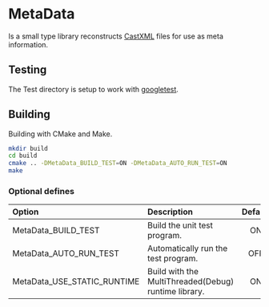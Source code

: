 # MetaData

Is a small type library reconstructs [CastXML](https://github.com/CastXML/CastXML) files for use as meta information.

## Testing

The Test directory is setup to work with [googletest](https://github.com/google/googletest).

## Building

Building with CMake and Make.

```sh
mkdir build
cd build
cmake .. -DMetaData_BUILD_TEST=ON -DMetaData_AUTO_RUN_TEST=ON
make
```

### Optional defines

| Option                      | Description                                          | Default |
| :-------------------------- | :--------------------------------------------------- | :-----: |
| MetaData_BUILD_TEST         | Build the unit test program.                         |   ON    |
| MetaData_AUTO_RUN_TEST      | Automatically run the test program.                  |   OFF   |
| MetaData_USE_STATIC_RUNTIME | Build with the MultiThreaded(Debug) runtime library. |   ON    |
